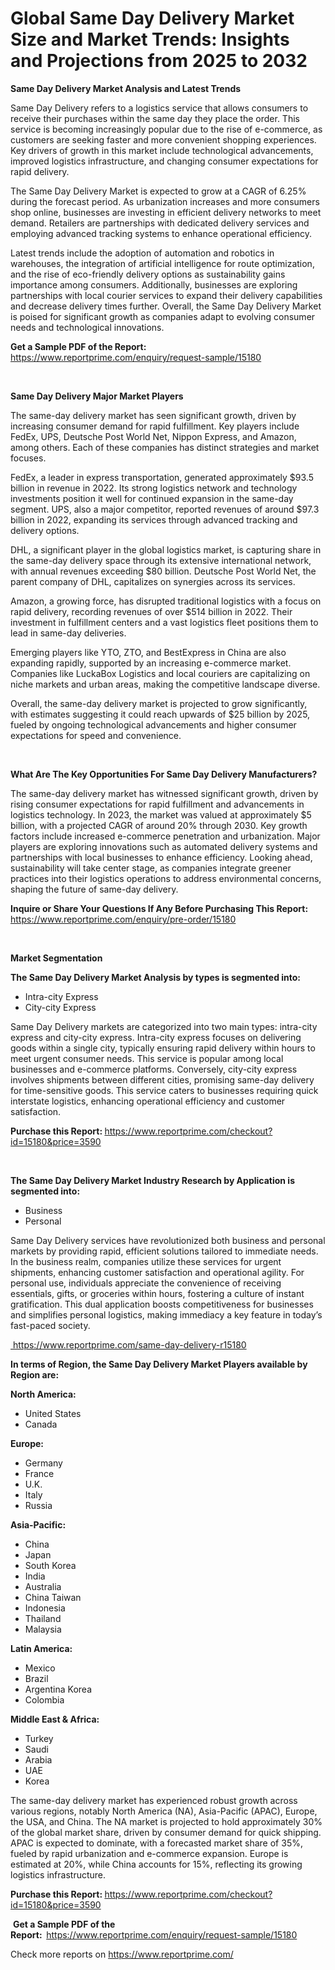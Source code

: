 <p><h1>Global Same Day Delivery Market Size and Market Trends: Insights and Projections from 2025 to 2032</h1></p><p><strong>Same Day Delivery Market Analysis and Latest Trends</strong></p>
<p><p>Same Day Delivery refers to a logistics service that allows consumers to receive their purchases within the same day they place the order. This service is becoming increasingly popular due to the rise of e-commerce, as customers are seeking faster and more convenient shopping experiences. Key drivers of growth in this market include technological advancements, improved logistics infrastructure, and changing consumer expectations for rapid delivery.</p><p>The Same Day Delivery Market is expected to grow at a CAGR of 6.25% during the forecast period. As urbanization increases and more consumers shop online, businesses are investing in efficient delivery networks to meet demand. Retailers are partnerships with dedicated delivery services and employing advanced tracking systems to enhance operational efficiency. </p><p>Latest trends include the adoption of automation and robotics in warehouses, the integration of artificial intelligence for route optimization, and the rise of eco-friendly delivery options as sustainability gains importance among consumers. Additionally, businesses are exploring partnerships with local courier services to expand their delivery capabilities and decrease delivery times further. Overall, the Same Day Delivery Market is poised for significant growth as companies adapt to evolving consumer needs and technological innovations.</p></p>
<p><strong>Get a Sample PDF of the Report:&nbsp;</strong> <a href="https://www.reportprime.com/enquiry/request-sample/15180?utm_campaign=2384&utm_medium=2&utm_source=Github&utm_content=ia&utm_term=20032025&utm_id=same-day-delivery">https://www.reportprime.com/enquiry/request-sample/15180</a></p>
<p>&nbsp;</p>
<p><strong>Same Day Delivery Major Market Players</strong></p>
<p><p>The same-day delivery market has seen significant growth, driven by increasing consumer demand for rapid fulfillment. Key players include FedEx, UPS, Deutsche Post World Net, Nippon Express, and Amazon, among others. Each of these companies has distinct strategies and market focuses.</p><p>FedEx, a leader in express transportation, generated approximately $93.5 billion in revenue in 2022. Its strong logistics network and technology investments position it well for continued expansion in the same-day segment. UPS, also a major competitor, reported revenues of around $97.3 billion in 2022, expanding its services through advanced tracking and delivery options.</p><p>DHL, a significant player in the global logistics market, is capturing share in the same-day delivery space through its extensive international network, with annual revenues exceeding $80 billion. Deutsche Post World Net, the parent company of DHL, capitalizes on synergies across its services. </p><p>Amazon, a growing force, has disrupted traditional logistics with a focus on rapid delivery, recording revenues of over $514 billion in 2022. Their investment in fulfillment centers and a vast logistics fleet positions them to lead in same-day deliveries.</p><p>Emerging players like YTO, ZTO, and BestExpress in China are also expanding rapidly, supported by an increasing e-commerce market. Companies like LuckaBox Logistics and local couriers are capitalizing on niche markets and urban areas, making the competitive landscape diverse.</p><p>Overall, the same-day delivery market is projected to grow significantly, with estimates suggesting it could reach upwards of $25 billion by 2025, fueled by ongoing technological advancements and higher consumer expectations for speed and convenience.</p></p>
<p>&nbsp;</p>
<p><strong>What Are The Key Opportunities For Same Day Delivery Manufacturers?</strong></p>
<p><p>The same-day delivery market has witnessed significant growth, driven by rising consumer expectations for rapid fulfillment and advancements in logistics technology. In 2023, the market was valued at approximately $5 billion, with a projected CAGR of around 20% through 2030. Key growth factors include increased e-commerce penetration and urbanization. Major players are exploring innovations such as automated delivery systems and partnerships with local businesses to enhance efficiency. Looking ahead, sustainability will take center stage, as companies integrate greener practices into their logistics operations to address environmental concerns, shaping the future of same-day delivery.</p></p>
<p><strong>Inquire or Share Your Questions If Any Before Purchasing This Report:</strong> <a href="https://www.reportprime.com/enquiry/pre-order/15180?utm_campaign=2384&utm_medium=2&utm_source=Github&utm_content=ia&utm_term=20032025&utm_id=same-day-delivery">https://www.reportprime.com/enquiry/pre-order/15180</a></p>
<p>&nbsp;</p>
<p><strong>Market Segmentation</strong></p>
<p><strong>The Same Day Delivery Market Analysis by types is segmented into:</strong></p>
<p><ul><li>Intra-city Express</li><li>City-city Express</li></ul></p>
<p><p>Same Day Delivery markets are categorized into two main types: intra-city express and city-city express. Intra-city express focuses on delivering goods within a single city, typically ensuring rapid delivery within hours to meet urgent consumer needs. This service is popular among local businesses and e-commerce platforms. Conversely, city-city express involves shipments between different cities, promising same-day delivery for time-sensitive goods. This service caters to businesses requiring quick interstate logistics, enhancing operational efficiency and customer satisfaction.</p></p>
<p><strong>Purchase this Report:&nbsp;</strong><a href="https://www.reportprime.com/checkout?id=15180&price=3590&utm_campaign=2384&utm_medium=2&utm_source=Github&utm_content=ia&utm_term=20032025&utm_id=same-day-delivery">https://www.reportprime.com/checkout?id=15180&price=3590</a></p>
<p>&nbsp;</p>
<p><strong>The Same Day Delivery Market Industry Research by Application is segmented into:</strong></p>
<p><ul><li>Business</li><li>Personal</li></ul></p>
<p><p>Same Day Delivery services have revolutionized both business and personal markets by providing rapid, efficient solutions tailored to immediate needs. In the business realm, companies utilize these services for urgent shipments, enhancing customer satisfaction and operational agility. For personal use, individuals appreciate the convenience of receiving essentials, gifts, or groceries within hours, fostering a culture of instant gratification. This dual application boosts competitiveness for businesses and simplifies personal logistics, making immediacy a key feature in today’s fast-paced society.</p></p>
<p><a href="https://www.reportprime.com/same-day-delivery-r15180?utm_campaign=2384&utm_medium=2&utm_source=Github&utm_content=ia&utm_term=20032025&utm_id=same-day-delivery">&nbsp;https://www.reportprime.com/same-day-delivery-r15180</a></p>
<p><strong>In terms of Region, the Same Day Delivery Market Players available by Region are:</strong></p>
<p>
    <p> <strong> North America: </strong>
        <ul>
            <li>United States</li>
            <li>Canada</li>
        </ul>
        </p> 
    <p> <strong> Europe: </strong>
        <ul>
            <li>Germany</li>
            <li>France</li>
            <li>U.K.</li>
            <li>Italy</li>
            <li>Russia</li>
        </ul>
        </p> 
    <p> <strong> Asia-Pacific: </strong>
        <ul>
            <li>China</li>
            <li>Japan</li>
            <li>South Korea</li>
            <li>India</li>
            <li>Australia</li>
            <li>China Taiwan</li>
            <li>Indonesia</li>
            <li>Thailand</li>
            <li>Malaysia</li>
        </ul>
        </p> 
    <p> <strong> Latin America: </strong>
        <ul>
            <li>Mexico</li>
            <li>Brazil</li>
            <li>Argentina Korea</li>
            <li>Colombia</li>
        </ul>
        </p> 
    <p> <strong> Middle East & Africa: </strong>
        <ul>
            <li>Turkey</li>
            <li>Saudi</li>
            <li>Arabia</li>
            <li>UAE</li>
            <li>Korea</li>
        </ul>
    </p>
    </p>
<p><p>The same-day delivery market has experienced robust growth across various regions, notably North America (NA), Asia-Pacific (APAC), Europe, the USA, and China. The NA market is projected to hold approximately 30% of the global market share, driven by consumer demand for quick shipping. APAC is expected to dominate, with a forecasted market share of 35%, fueled by rapid urbanization and e-commerce expansion. Europe is estimated at 20%, while China accounts for 15%, reflecting its growing logistics infrastructure.</p></p>
<p><strong>Purchase this Report: </strong><a href="https://www.reportprime.com/checkout?id=15180&price=3590&utm_campaign=2384&utm_medium=2&utm_source=Github&utm_content=ia&utm_term=20032025&utm_id=same-day-delivery">https://www.reportprime.com/checkout?id=15180&price=3590</a></p>
<p>&nbsp;<strong>Get a Sample PDF of the Report:&nbsp;&nbsp;</strong><a href="https://www.reportprime.com/enquiry/request-sample/15180?utm_campaign=2384&utm_medium=2&utm_source=Github&utm_content=ia&utm_term=20032025&utm_id=same-day-delivery">https://www.reportprime.com/enquiry/request-sample/15180</a></p>
<p><strong></strong></p>
<p>Check more reports on <a href="https://www.reportprime.com/?utm_campaign=2384&utm_medium=2&utm_source=Github&utm_content=ia&utm_term=20032025&utm_id=same-day-delivery">https://www.reportprime.com/</a></p>